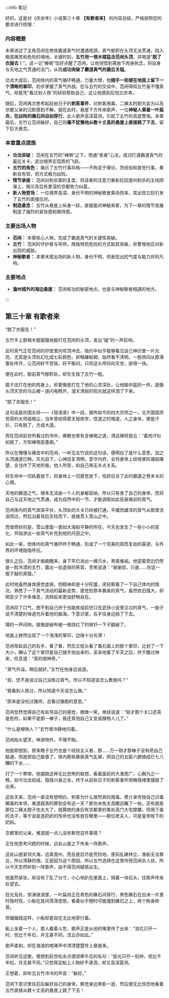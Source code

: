 :::info 笔记

好的，这是对《庆余年》小说第三十章 **【有歌者来】** 的内容总结，严格按照您的要求进行梳理：

### **内容概要**

本章讲述了主角范闲在修炼霸道真气时遭遇瓶颈，真气郁积在头顶无法贯通，陷入极度痛苦和危险的境地。关键时刻，**五竹用一根木棍猛击范闲头顶**，并喝道“**脱了衣服去！**”。这一记“棒喝”恰好点醒了范闲，让他领悟到需放下肉身执念，将自身与天地之气贯通的法门，从而**成功突破了霸道真气的最后关隘**。

功法大成后，范闲体内的真气循环畅通，力量大增，他**随手一拍便在地面上留下一个清晰的掌印**，初步掌握了真气外放。在与五竹的交谈中，范闲得知五竹虽不懂真气，却是凭“看过别人练”的经验帮助自己，这让他感到后怕又庆幸。

随后，范闲再次思考起前些日子的**刺客事件**，对刺客用毒、二姨太的胆大妄为以及京都父亲的沉默感到不解。就在此时，悬崖下方传来歌声，一位**神秘人乘着一叶扁舟，在凶险的礁石间自如穿行**。此人歌声高深莫测，引起了五竹的高度警惕。本章最后，五竹让范闲躲好，自己则**毫不犹豫地从数十丈高的悬崖上直接跳了下去**，留下巨大悬念。

### **本章重点提炼**

*   **功法突破：** 范闲在五竹的“棒喝”之下，悟通“舍身”心法，成功打通霸道真气的最后关卡，武功境界实现质的飞跃。
*   **五竹的角色：** 揭示了五竹行事风格——不拘泥于理论，凭经验和直觉行事，果断且有效，但方式极为凶险。
*   **情节承接：** 范闲对刺杀案的复盘，将读者的注意力重新拉回澹州刺杀的主线阴谋上，暗示背后有更深的京都势力纠葛。
*   **新人物登场：** 一位境界高深、身份不明的神秘歌者乘舟而来，其出现立刻引发了五竹的直接应对。
*   **制造悬念：** 五竹从悬崖上纵身一跃，直接面对神秘来客，为下一章的情节发展制造了强烈的紧张感和期待感。

### **主要出场人物**

*   **范闲：** 本章核心人物，完成了霸道真气的关键性突破。
*   **五竹：** 范闲的守护者与导师，用独特而危险的方式助其突破，并警惕地应对新出现的威胁。
*   **神秘歌者：** 本章末尾出场的新人物，身份不明，但表现出的气度与能力非同凡响。

### **主要地点**

*   **澹州城外的海边悬崖：** 范闲练功的秘密地点，也是与神秘歌者相遇的地方。

:::

## 第三十章 **有歌者来**

“脱了衣服去！”

五竹手上那根木棍狠狠地敲打在范闲的头顶，发出“碰”的一声巨响。

此时真气正在范闲的印堂里向穹顶冲去，隐约中似乎能够看见自己神识里一片光亮，尤其是头顶处幻化成七彩颜色，却略嫌粘稠，始终看不清明，一股烦闷从那滞塞处传开，让范闲好不苦恼，好不郁闷，只将这头颅仰向天空，欲得一快。

便在此时，额前真气郁积处，却生生挨了五竹一棍。

棍子击打在他的肉身上，却更像是打在了他的心灵深处，让他脑中猛的一炸，就像头顶天空的乌云被一道闪电劈开，漫天清丽的阳光就这样洒了下来。

“脱了衣服去！”

这句话是庆国五经——《宿语录》中一段，据传如今的四大宗师之一，北齐国国师苦荷的太师祖根尘，当年曾经得蒙天授绝学，悟道之时喝道，人之身体，便是汗衫，只有脱了，方成大道。

而在范闲前世所看过的书中，佛教也曾有言棒喝之道，清远禅师尝云：“着肉汗衫如脱了，方知棒喝逛愚痴。”

所以在懵懂与痛苦中的范闲，一听见五竹说的这句话，便明白了是什么意思，加之头顶通道已畅，天光自下，心神回复清明，意守内府，全将身体上经络里的诸般痛楚，全当作了天地所施，他人所受，和自己再无半点关系。

将生命中一切执着放下，将身体上一切感觉放下，恰好应合了此时霸道之卷末关的心境。

天地的霸道之气，根本无法由一个人的身躯容纳，所以只有舍了自己的身体，而将自己与这天地之气贯通，成为自然中的一节，才能调取如此狂戾难驯的真气。

范闲体内的真气渐渐平伏，头顶处的大关已经被打通，平缓而雄浑的真气从那里流淌而过，然后沿着背后天柱而下，直接贯入雪山之中。

而很奇妙的是，雪山里面一直如大海般平静的所在，今天也发生了一些小小的变化，开始渗出一些真气补充到他的丹田之中。

如此一来，他体内的真气循环终于畅通，形成了一个完美的周而复始的渠道，与外界的环境隐隐呼应。

很久之后，范闲才痴痴醒来，身下早已淌出一摊污水，黑臭难闻。他望着旁边仍然是一脸冷漠的五竹，露出一丝虚弱的笑容，苦笑说道：“谢谢叔，只是……你这一棍子敲的真狠。”

此时他虽然身体感觉虚弱，但精神却是十分旺盛，闭目察看了一下自己体内的情况，熟悉了一下真气流动的最新走势，感觉到原本暴戾的真气，虽然依旧强大，却明显少了许多燥息，流转起来更加舒畅自在。

范闲叹了口气，想不到自己终于也能练成前世只在武侠小说里见过的真气，一股子说不清楚的味道充斥着他的脑海，下意识里，右手往身边拍了下去。

噗的一声闷响，就像是破布被一根烧红了的铁钎一下子戳破了。

地面上赫然出现了一个浅浅的掌印，边缘十分光滑！

范闲举起自己的右手，看了看，然后又低头看了看石面上的那个掌印，比划了一下大小，确认了这个掌印是自己随手拍出来的，呆呆地看了半天之后，终于醒过神来，叹息道：“真的很神奇。”

“真气外溢，稍后就好。”五竹在他身边说道。

“叔，您不是说过自己没练过真气，所以不知道该怎么教我吗？”

“我看别人练过，所以知道今天该怎么做。”

“原来是没吃过猪肉，总看过猪跑的意思。”

范闲忽然觉得自己有些骂自己的感觉，微微一笑，继续说道：“刚才那个关口还真是危险，如果不是那一棒子，我还真怕自己又变成植物人儿了。”

“什么是植物人？”五竹很冷静地问着。

范闲抬头望天，神游物外，不理不睬。

他旋即想到，原来瞎子五竹也是个经验主义者，那……万一刚才那棒子没有把自己敲通，而是把自己敲昏了，体内那些暴戾真气乱窜，把自己的五脏六腑搞成烂七八糟的下水……

打了一个寒噤，他摆脱这种无比恐怖的联想，看着面前的大海宽广，心胸为之一畅，如今功法初成，隐隐兴奋之余，终于从前些日子的刺客事件阴晦情绪里摆脱了出来。

这些天来，范闲一直没有想明白，刺客为什么居然真的用毒。费介来传授自己识毒解毒的本领，难道就真的算到会有这一天？那也未免太高瞻远瞩了一些。还有就是那位二姨太胆子也太大了，就算她的身后有京都里的某处高门大宅撑腰，但用下毒的法子，等于说是连奶奶的性命也没有放在眼里——那位老夫人，可是皇帝陛下的奶妈。

京都里的父亲，难道就一点儿没有察觉这件事情？

正在他思考问题的时候，远处山崖之下传来一阵歌声。

这处山崖紧邻大海，远离澹州，而且崖后尽是荒险地，崖前乱礁林立，渔船无法靠近，所以清静的很。正是因为这个原因，所以五竹选择在这里传授范闲杀人技，所以今天忽然听到一阵歌声，由不得范闲疑惑丛生。

他虽然紧张，却没有了乱了分寸，小心地趴在崖面上，隔着一块石头，往歌声传来处望去。

目光及处，惊涛骇浪里，一叶扁舟正在黑色的礁石间穿行，黑色礁石在白沫一片里时隐时现，小船在其间荡荡悠悠，看着似乎随时可能撞到礁石之上，摔个粉身碎骨。

但偏偏就这样，小船却是自在无比地穿行着。

船上坐着一个人，那人戴着斗笠，歌声正是从他的嘴里传了出来：“浪花只开一时，但比千年石，并无甚不同，流云亦如此。”

歌声柔和，却在海浪的咆哮声中清清楚楚传上悬崖来。

范闲听见这歌，便想到前世松永贞德颂牵牛花的名句：“辰光只开一刻钟，但比千年松，并无甚不同。”只觉得这船上人物好不潇洒，却又高深莫测。

正想着，却听见五竹冷冷的声音：“躲好。”

范闲下意识里往石后躲好自己的身体，察觉身边黑影一逝，然后便无比惊恐地看着五竹直接从数十丈高的悬崖上跳了下去！

